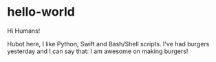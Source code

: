 # hello-world
 Hi Humans!
 
 Hubot here, I like Python, Swift and Bash/Shell scripts.
 I've had burgers yesterday and I can say that: I am awesome on making burgers!

